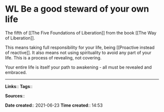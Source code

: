 # WL Be a good steward of your own life	
The fifth of [[The Five Foundations of Liberation]] from the book [[The Way of Liberation]].

This means taking full responsibility for your life, being [[Proactive instead of reactive]].
It also means not using spirituality to avoid any part of your life. This is a process of revealing, not covering.

Your entire life is itself your path to awakening - all must be revealed and embraced. 

---
**Links**:: 
**Tags**:: 

**Sources**::

**Date created**:: 2021-06-23
**Time created**:: 14:53